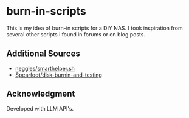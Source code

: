 # burn-in-scripts
This is my idea of burn-in scripts for a DIY NAS. I took inspiration from several other scripts i found in forums or on blog posts.

## Additional Sources
- [neggles/smarthelper.sh](https://gist.github.com/neggles/0e763ee6e0decc0261d193416cc28dca#file-smarthelper-sh)
- [Spearfoot/disk-burnin-and-testing ](https://github.com/Spearfoot/disk-burnin-and-testing/blob/master/disk-burnin.sh)

## Acknowledgment
Developed with LLM API's.
